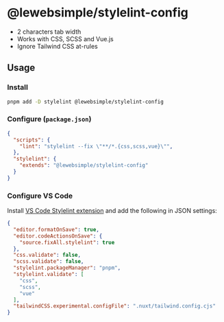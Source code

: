 # @lewebsimple/stylelint-config

- 2 characters tab width
- Works with CSS, SCSS and Vue.js
- Ignore Tailwind CSS at-rules

## Usage

### Install

```bash
pnpm add -D stylelint @lewebsimple/stylelint-config
```

### Configure (`package.json`)

```json
{
  "scripts": {
    "lint": "stylelint --fix \"**/*.{css,scss,vue}\"",
  },
  "stylelint": {
    "extends": "@lewebsimple/stylelint-config"
  }
}
```

### Configure VS Code

Install [VS Code Stylelint extension](https://marketplace.visualstudio.com/items?itemName=stylelint.vscode-stylelint) and add the following in JSON settings:

```json
{
  "editor.formatOnSave": true,
  "editor.codeActionsOnSave": {
    "source.fixAll.stylelint": true
  },
  "css.validate": false,
  "scss.validate": false,
  "stylelint.packageManager": "pnpm",
  "stylelint.validate": [
    "css",
    "scss",
    "vue"
  ],
  "tailwindCSS.experimental.configFile": ".nuxt/tailwind.config.cjs"
}
```
